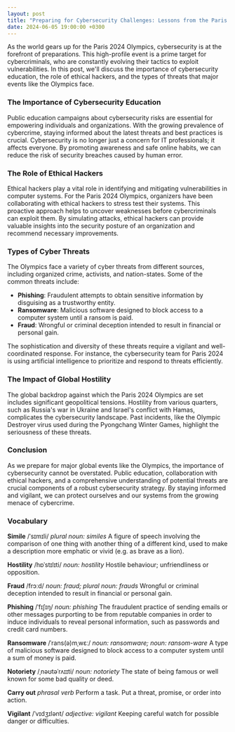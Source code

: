 ```yaml
---
layout: post
title: "Preparing for Cybersecurity Challenges: Lessons from the Paris 2024 Olympics"
date: 2024-06-05 19:00:00 +0300
---
```


As the world gears up for the Paris 2024 Olympics, cybersecurity is at the forefront of preparations. This high-profile event is a prime target for cybercriminals, who are constantly evolving their tactics to exploit vulnerabilities. In this post, we'll discuss the importance of cybersecurity education, the role of ethical hackers, and the types of threats that major events like the Olympics face.

### The Importance of Cybersecurity Education

Public education campaigns about cybersecurity risks are essential for empowering individuals and organizations. With the growing prevalence of cybercrime, staying informed about the latest threats and best practices is crucial. Cybersecurity is no longer just a concern for IT professionals; it affects everyone. By promoting awareness and safe online habits, we can reduce the risk of security breaches caused by human error.

### The Role of Ethical Hackers

Ethical hackers play a vital role in identifying and mitigating vulnerabilities in computer systems. For the Paris 2024 Olympics, organizers have been collaborating with ethical hackers to stress test their systems. This proactive approach helps to uncover weaknesses before cybercriminals can exploit them. By simulating attacks, ethical hackers can provide valuable insights into the security posture of an organization and recommend necessary improvements.

### Types of Cyber Threats

The Olympics face a variety of cyber threats from different sources, including organized crime, activists, and nation-states. Some of the common threats include:

- **Phishing**: Fraudulent attempts to obtain sensitive information by disguising as a trustworthy entity.
- **Ransomware**: Malicious software designed to block access to a computer system until a ransom is paid.
- **Fraud**: Wrongful or criminal deception intended to result in financial or personal gain.

The sophistication and diversity of these threats require a vigilant and well-coordinated response. For instance, the cybersecurity team for Paris 2024 is using artificial intelligence to prioritize and respond to threats efficiently.

### The Impact of Global Hostility

The global backdrop against which the Paris 2024 Olympics are set includes significant geopolitical tensions. Hostility from various quarters, such as Russia's war in Ukraine and Israel's conflict with Hamas, complicates the cybersecurity landscape. Past incidents, like the Olympic Destroyer virus used during the Pyongchang Winter Games, highlight the seriousness of these threats.

### Conclusion

As we prepare for major global events like the Olympics, the importance of cybersecurity cannot be overstated. Public education, collaboration with ethical hackers, and a comprehensive understanding of potential threats are crucial components of a robust cybersecurity strategy. By staying informed and vigilant, we can protect ourselves and our systems from the growing menace of cybercrime.

### Vocabulary

**Simile**
/ˈsɪmɪli/
*plural noun: similes*
A figure of speech involving the comparison of one thing with another thing of a different kind, used to make a description more emphatic or vivid (e.g. as brave as a lion).

**Hostility**
/hɒˈstɪlɪti/
*noun: hostility*
Hostile behaviour; unfriendliness or opposition.

**Fraud**
/frɔːd/
*noun: fraud; plural noun: frauds*
Wrongful or criminal deception intended to result in financial or personal gain.

**Phishing**
/ˈfɪʃɪŋ/
*noun: phishing*
The fraudulent practice of sending emails or other messages purporting to be from reputable companies in order to induce individuals to reveal personal information, such as passwords and credit card numbers.

**Ransomware**
/ˈrans(ə)mˌwɛː/
*noun: ransomware; noun: ransom-ware*
A type of malicious software designed to block access to a computer system until a sum of money is paid.

**Notoriety**
/ˌnəʊtəˈrʌɪɪti/
*noun: notoriety*
The state of being famous or well known for some bad quality or deed.

**Carry out**
*phrasal verb*
Perform a task.
Put a threat, promise, or order into action.

**Vigilant**
/ˈvɪdʒɪlənt/
*adjective: vigilant*
Keeping careful watch for possible danger or difficulties.